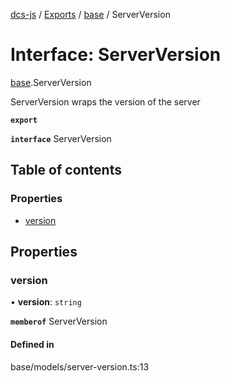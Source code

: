 [dcs-js](../README.md) / [Exports](../modules.md) / [base](../modules/base.md) / ServerVersion

# Interface: ServerVersion

[base](../modules/base.md).ServerVersion

ServerVersion wraps the version of the server

**`export`**

**`interface`** ServerVersion

## Table of contents

### Properties

- [version](base.ServerVersion.md#version)

## Properties

### <a id="version" name="version"></a> version

• **version**: `string`

**`memberof`** ServerVersion

#### Defined in

base/models/server-version.ts:13
